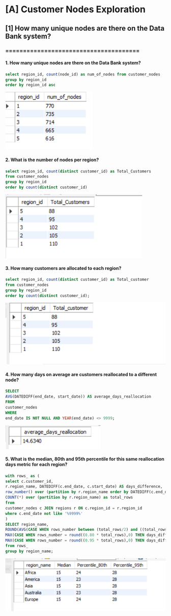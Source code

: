 
# [A] Customer Nodes Exploration

## [1] How many unique nodes are there on the  Data Bank system?

### ======================================

#### 1. How many unique nodes are there on the Data Bank system?

```sql
select region_id, count(node_id) as num_of_nodes from customer_nodes
group by region_id
order by region_id asc
```

![Result](../Screenshots_Outputs/PART_A_1_Cropped.png)

#### 2. What is the number of nodes per region?

```sql
select region_id, count(distinct customer_id) as Total_Customers
from customer_nodes
group by region_id
order by count(distinct customer_id)
```

![Result](../Screenshots_Outputs/PART_A_2_Cropped.png)

#### 3. How many customers are allocated to each region?

```sql
select region_id, count(distinct customer_id) as Total_customer 
from customer_nodes
group by region_id
order by count(distinct customer_id);
```

![Result](../Screenshots_Outputs/PART_A_3_Cropped.png)

#### 4. How many days on average are customers reallocated to a different node?

```sql
SELECT
AVG(DATEDIFF(end_date, start_date)) AS average_days_reallocation
FROM
customer_nodes
WHERE
end_date IS NOT NULL AND YEAR(end_date) <> 9999;

```

![Result](../Screenshots_Outputs/PART_A_4_Cropped.png)

#### 5. What is the median, 80th and 95th percentile for this same reallocation days metric for each region?

```sql
with rows_ as (
select c.customer_id,
r.region_name, DATEDIFF(c.end_date, c.start_date) AS days_difference,
row_number() over (partition by r.region_name order by DATEDIFF(c.end_date, c.start_date)) AS rows_number,
COUNT(*) over (partition by r.region_name) as total_rows  
from
customer_nodes c JOIN regions r ON c.region_id = r.region_id
where c.end_date not like '%9999%'
)
SELECT region_name,
ROUND(AVG(CASE WHEN rows_number between (total_rows/2) and ((total_rows/2)+1) THEN days_difference END), 0) AS Median,
MAX(CASE WHEN rows_number = round((0.80 * total_rows),0) THEN days_difference END) AS Percentile_80th,
MAX(CASE WHEN rows_number = round((0.95 * total_rows),0) THEN days_difference END) AS Percentile_95th
from rows_
group by region_name;

```

![Result](../Screenshots_Outputs/PART_A_5_Cropped.png)